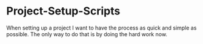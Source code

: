 # Project-Setup-Scripts
When setting up a project I want to have the process as quick and simple as possible. The only way to do that is by doing the hard work now.
